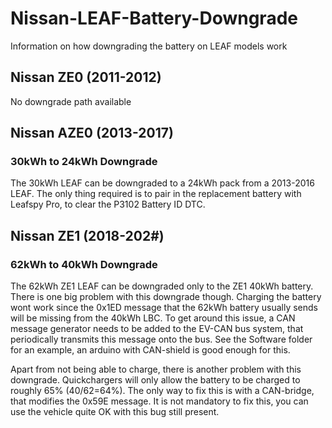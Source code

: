 # Nissan-LEAF-Battery-Downgrade
Information on how downgrading the battery on LEAF models work

## Nissan ZE0 (2011-2012)
No downgrade path available

## Nissan AZE0 (2013-2017) 
### 30kWh to 24kWh Downgrade
The 30kWh LEAF can be downgraded to a 24kWh pack from a 2013-2016 LEAF. The only thing required is to pair in the replacement battery with Leafspy Pro, to clear the P3102 Battery ID DTC.

## Nissan ZE1 (2018-202#)
### 62kWh to 40kWh Downgrade
The 62kWh ZE1 LEAF can be downgraded only to the ZE1 40kWh battery. There is one big problem with this downgrade though. Charging the battery wont work since the 0x1ED message that the 62kWh battery usually sends will be missing from the 40kWh LBC. To get around this issue, a CAN message generator needs to be added to the EV-CAN bus system, that periodically transmits this message onto the bus. See the Software folder for an example, an arduino with CAN-shield is good enough for this.

Apart from not being able to charge, there is another problem with this downgrade. Quickchargers will only allow the battery to be charged to roughly 65% (40/62=64%). The only way to fix this is with a CAN-bridge, that modifies the 0x59E message. It is not mandatory to fix this, you can use the vehicle quite OK with this bug still present.
